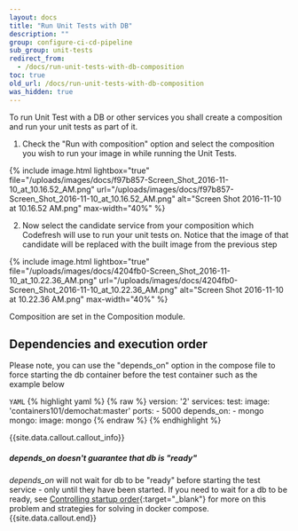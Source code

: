 ```yaml
---
layout: docs
title: "Run Unit Tests with DB"
description: ""
group: configure-ci-cd-pipeline
sub_group: unit-tests
redirect_from:
  - /docs/run-unit-tests-with-db-composition
toc: true
old_url: /docs/run-unit-tests-with-db-composition
was_hidden: true
---
```

To run Unit Test with a DB or other services you shall create a composition and run your unit tests as part of it.
1. Check the "Run with composition" option and select the composition you wish to run your image in while running the Unit Tests.

{% include image.html 
lightbox="true" 
file="/uploads/images/docs/f97b857-Screen_Shot_2016-11-10_at_10.16.52_AM.png" 
url="/uploads/images/docs/f97b857-Screen_Shot_2016-11-10_at_10.16.52_AM.png"
alt="Screen Shot 2016-11-10 at 10.16.52 AM.png"
max-width="40%"
%}

2. Now select the candidate service from your composition which Codefresh will use to run your unit tests on. Notice that the image of that candidate will be replaced with the built image from the previous step

{% include image.html 
lightbox="true" 
file="/uploads/images/docs/4204fb0-Screen_Shot_2016-11-10_at_10.22.36_AM.png" 
url="/uploads/images/docs/4204fb0-Screen_Shot_2016-11-10_at_10.22.36_AM.png"
alt="Screen Shot 2016-11-10 at 10.22.36 AM.png"
max-width="40%"
%}

Composition are set in the Composition module.

## **Dependencies and execution order**
Please note, you can use the "depends_on" option in the compose file to force starting the db container before the test container such as the example below

  `YAML`
{% highlight yaml %}
{% raw %}
version: '2'
services:
  test:
    image: 'containers101/demochat:master'
    ports:
      - 5000
    depends_on:
      - mongo
  mongo:
    image: mongo
{% endraw %}
{% endhighlight %}

{{site.data.callout.callout_info}}
##### *depends_on* doesn't guarantee that db is "ready"

*depends_on* will not wait for db to be "ready" before starting the test service - only until they have been started. If you need to wait for a db to be ready, see [Controlling startup order](https://docs.docker.com/compose/startup-order/){:target="_blank"} for more on this problem and strategies for solving in docker compose. 
{{site.data.callout.end}}

